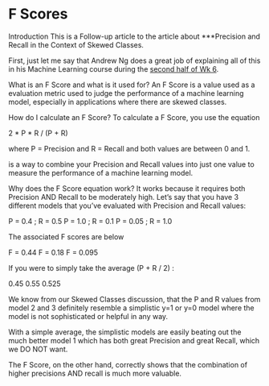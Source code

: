 # F Scores

Introduction
This is a Follow-up article to the article about ***Precision and Recall in the Context of Skewed Classes.

First, just let me say that Andrew Ng does a great job of explaining all of this in his Machine Learning course during the [second half of Wk 6](https://worldclassmachinelearning.com/2018/06/30/precision-and-recall/).

What is an F Score and what is it used for?
An F Score is a value used as a evaluation metric used to judge the performance of a machine learning model, especially in applications where there are skewed classes.

How do I calculate an F Score?
To calculate a F Score, you use the equation

2 * P * R / (P + R)

where P = Precision and R = Recall and both values are between 0 and 1.

is a way to combine your Precision and Recall values into just one value to measure the performance of a machine learning model.

Why does the F Score equation work?
It works because it requires both Precision AND Recall to be moderately high. Let’s say that you have 3 different models that you’ve evaluated with Precision and Recall values:

P = 0.4 ; R = 0.5
P = 1.0 ; R = 0.1
P = 0.05 ; R = 1.0

The associated F scores are below

F = 0.44
F = 0.18
F = 0.095

If you were to simply take the average (P + R / 2) :

0.45
0.55
0.525

We know from our Skewed Classes discussion, that the P and R values from model 2 and 3 definitely resemble a simplistic y=1 or y=0 model where the model is not sophisticated or helpful in any way.

With a simple average, the simplistic models are easily beating out the much better model 1 which has both great Precision and great Recall, which we DO NOT want.

The F Score, on the other hand, correctly shows that the combination of higher precisions AND recall is much more valuable.

